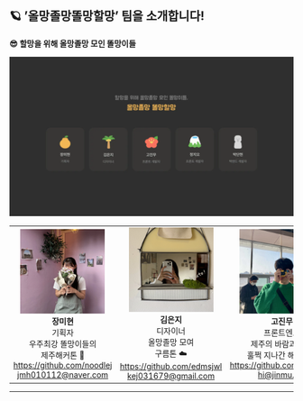 ## 🪐 ’올망졸망똘망할망’ 팀을 소개합니다!

**😎 할망을 위해 올망졸망 모인 똘망이들**

![us](./us.webp)

|                                                                                                                                                                                                                            |                                                                                                                                                                                                                     |                                                                                                                                                                                                                               |                                                                                                                                                                                                                                           |                                                                                                                                                                                                                                    |
| :------------------------------------------------------------------------------------------------------------------------------------------------------------------------------------------------------------------------: | :-----------------------------------------------------------------------------------------------------------------------------------------------------------------------------------------------------------------: | :---------------------------------------------------------------------------------------------------------------------------------------------------------------------------------------------------------------------------: | :---------------------------------------------------------------------------------------------------------------------------------------------------------------------------------------------------------------------------------------: | :--------------------------------------------------------------------------------------------------------------------------------------------------------------------------------------------------------------------------------: |
| <img src="./ddol-mangs/장미현.webp" style="width: 150px; height: 150px; object-fit: cover; object-position: center;" /><br>**장미현** <br> 기획자 <br> 우주최강 똘망이들의<br>제주해커톤 🍊 <br> https://github.com/noodlej <br> jmh010112@naver.com | <img src="./ddol-mangs/김은지.webp" style="width: 150px; height: 150px; object-fit: cover; object-position: center;" /> <br>**김은지** <br> 디자이너 <br> 올망졸망 모여<br>구름톤 ☁️ <br> https://github.com/edmsjwl <br> kej031679@gmail.com | <img src="./ddol-mangs/고진무.webp" style="width: 150px; height: 150px; object-fit: cover; object-position: center;" /><br>**고진무** <br> 프론트엔드 <br> 제주의 바람과 함께<br>훌쩍 지나간 해커톤 💨 <br> https://github.com/JinmuGo <br> hi@jinmu.me | <img src="./ddol-mangs/정지오.webp" style="width: 150px; height: 150px; object-fit: cover; object-position: center;" /><br>**정지오** <br> 프론트엔드 <br> 올망졸망 3시간같았던<br>3박 4일 해커톤 ✨ <br> https://github.com/jiohjung98 <br> oodi1998@hanyang.ac.kr | <img src="./ddol-mangs//박단현.webp" style="width: 150px; height: 150px; object-fit: cover; object-position: center;" /><br>**박단현** <br> 백엔드 <br> 첫 해커톤 🔥 좋은<br>팀원들과 즐거운 경험 <br> https://github.com/sodanhyun <br> sodanhyun@gmail.com |

---
